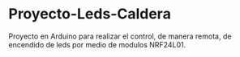 # Proyecto-Leds-Caldera
Proyecto en Arduino para realizar el control, de manera remota, de encendido de leds por medio de modulos NRF24L01.

